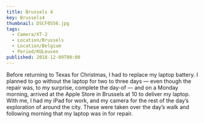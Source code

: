 ```yaml
---
title: Brussels 4
key: Brussels4
thumbnail: DSCF0556.jpg
tags:
  - Camera/XT-2
  - Location/Brussels
  - Location/Belgium
  - Period/KULeuven
published: 2018-12-09T00:00
---
```

Before returning to Texas for Christmas, I had to replace my laptop battery. I planned to go without the laptop for two to three days — even though the repair was, to my surprise, complete the day-of — and on a Monday morning, arrived at the Apple Store in Brussels at 10 to deliver my laptop. With me, I had my iPad for work, and my camera for the rest of the day’s exploration of around the city. These were taken over the day’s walk and following morning that my laptop was in for repair.
